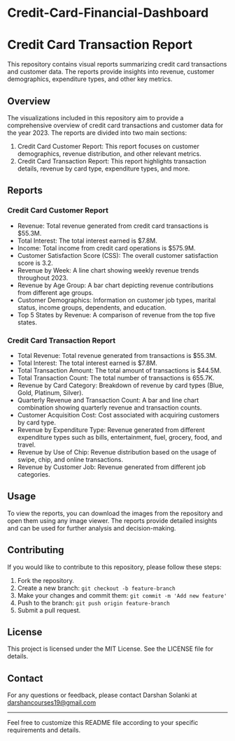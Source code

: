 # Credit-Card-Financial-Dashboard

# Credit Card Transaction Report

This repository contains visual reports summarizing credit card transactions and customer data. The reports provide insights into revenue, customer demographics, expenditure types, and other key metrics.

## Overview

The visualizations included in this repository aim to provide a comprehensive overview of credit card transactions and customer data for the year 2023. The reports are divided into two main sections:

1. Credit Card Customer Report: This report focuses on customer demographics, revenue distribution, and other relevant metrics.
2. Credit Card Transaction Report: This report highlights transaction details, revenue by card type, expenditure types, and more.

## Reports

### Credit Card Customer Report

- Revenue: Total revenue generated from credit card transactions is $55.3M.
- Total Interest: The total interest earned is $7.8M.
- Income: Total income from credit card operations is $575.9M.
- Customer Satisfaction Score (CSS): The overall customer satisfaction score is 3.2.
- Revenue by Week: A line chart showing weekly revenue trends throughout 2023.
- Revenue by Age Group: A bar chart depicting revenue contributions from different age groups.
- Customer Demographics: Information on customer job types, marital status, income groups, dependents, and education.
- Top 5 States by Revenue: A comparison of revenue from the top five states.

### Credit Card Transaction Report

- Total Revenue: Total revenue generated from transactions is $55.3M.
- Total Interest: The total interest earned is $7.8M.
- Total Transaction Amount: The total amount of transactions is $44.5M.
- Total Transaction Count: The total number of transactions is 655.7K.
- Revenue by Card Category: Breakdown of revenue by card types (Blue, Gold, Platinum, Silver).
- Quarterly Revenue and Transaction Count: A bar and line chart combination showing quarterly revenue and transaction counts.
- Customer Acquisition Cost: Cost associated with acquiring customers by card type.
- Revenue by Expenditure Type: Revenue generated from different expenditure types such as bills, entertainment, fuel, grocery, food, and travel.
- Revenue by Use of Chip: Revenue distribution based on the usage of swipe, chip, and online transactions.
- Revenue by Customer Job: Revenue generated from different job categories.

## Usage

To view the reports, you can download the images from the repository and open them using any image viewer. The reports provide detailed insights and can be used for further analysis and decision-making.

## Contributing

If you would like to contribute to this repository, please follow these steps:

1. Fork the repository.
2. Create a new branch: `git checkout -b feature-branch`
3. Make your changes and commit them: `git commit -m 'Add new feature'`
4. Push to the branch: `git push origin feature-branch`
5. Submit a pull request.

## License

This project is licensed under the MIT License. See the LICENSE file for details.

## Contact

For any questions or feedback, please contact Darshan Solanki at darshancourses19@gmail.com

---

Feel free to customize this README file according to your specific requirements and details.
